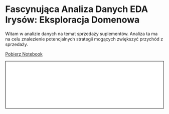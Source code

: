 # Fascynująca Analiza Danych EDA Irysów: Eksploracja Domenowa

Witam w analizie danych na temat sprzedaży suplementów.
Analiza ta ma na celu znalezienie potencjalnych strategii mogących zwiększyć przychód z sprzedaży.
 
<a href="supplements_EDA.ipynb" class="md-button md-button--primary">Pobierz Notebook</a>

<iframe
    id="content"
    src="supplements.html"
    width="100%"
    style="border:1px solid black;overflow:hidden;"
></iframe>
<script>
function resizeIframeToFitContent(iframe) {
    iframe.style.height = (iframe.contentWindow.document.documentElement.scrollHeight + 50) + "px";
    iframe.contentDocument.body.style["overflow"] = 'hidden';
}
window.addEventListener('load', function() {
    var iframe = document.getElementById('content');
    resizeIframeToFitContent(iframe);
});
window.addEventListener('resize', function() {
    var iframe = document.getElementById('content');
    resizeIframeToFitContent(iframe);
});
</script>